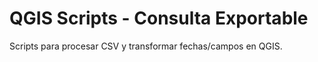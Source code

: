 # QGIS Scripts - Consulta Exportable
Scripts para procesar CSV y transformar fechas/campos en QGIS.

